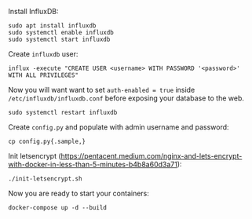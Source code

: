 Install InfluxDB:

    sudo apt install influxdb
    sudo systemctl enable influxdb
    sudo systemctl start influxdb

Create `influxdb` user:

    influx -execute "CREATE USER <username> WITH PASSWORD '<password>' WITH ALL PRIVILEGES"

Now you will want want to set `auth-enabled = true` inside `/etc/influxdb/influxdb.conf` before exposing your database to the web.

    sudo systemctl restart influxdb

Create `config.py` and populate with admin username and password:

    cp config.py{.sample,}

Init letsencrypt (https://pentacent.medium.com/nginx-and-lets-encrypt-with-docker-in-less-than-5-minutes-b4b8a60d3a71):

    ./init-letsencrypt.sh

Now you are ready to start your containers:

    docker-compose up -d --build
